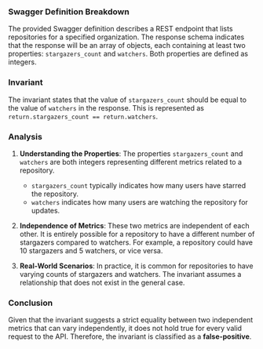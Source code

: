 ### Swagger Definition Breakdown
The provided Swagger definition describes a REST endpoint that lists repositories for a specified organization. The response schema indicates that the response will be an array of objects, each containing at least two properties: `stargazers_count` and `watchers`. Both properties are defined as integers.

### Invariant
The invariant states that the value of `stargazers_count` should be equal to the value of `watchers` in the response. This is represented as `return.stargazers_count == return.watchers`.

### Analysis
1. **Understanding the Properties**: The properties `stargazers_count` and `watchers` are both integers representing different metrics related to a repository. 
   - `stargazers_count` typically indicates how many users have starred the repository.
   - `watchers` indicates how many users are watching the repository for updates.

2. **Independence of Metrics**: These two metrics are independent of each other. It is entirely possible for a repository to have a different number of stargazers compared to watchers. For example, a repository could have 10 stargazers and 5 watchers, or vice versa.

3. **Real-World Scenarios**: In practice, it is common for repositories to have varying counts of stargazers and watchers. The invariant assumes a relationship that does not exist in the general case.

### Conclusion
Given that the invariant suggests a strict equality between two independent metrics that can vary independently, it does not hold true for every valid request to the API. Therefore, the invariant is classified as a **false-positive**.
